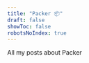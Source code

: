 ```yaml
---
title: "Packer 📦"
draft: false
showToc: false
robotsNoIndex: true
---
```


 All my posts about Packer